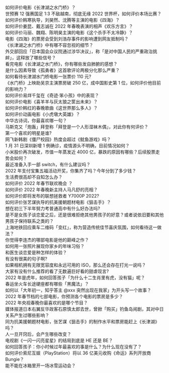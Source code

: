 如何评价电影《长津湖之水门桥》？  
世预赛 12 强赛国足 1:3 不敌越南，彻底无缘 2022 世界杯，如何评价本场比赛？  
如何评价韩寒执导，刘昊然、沈腾等主演的电影《四海》？  
如何评价姜昆、戴志诚在 2022 年春晚表演的相声《欢乐方言》？  
如何评价马丽、魏翔、陈明昊主演的电影《这个杀手不太冷静》？  
电影《四海》的票房会受到刘浩存事件的影响遭到网友抵制吗？  
《长津湖之水门桥》中有哪不容忽视的细节？  
外交部回应「日本国会众议院通过涉华决议」，称「是对中国人民的严重政治挑衅」，这释放了哪些信号？  
看完电影《长津湖之水门桥》，你有哪些发自肺腑的感想？  
是什么因素导致《孤勇者》这首歌评论两极分化那么严重？  
如何看待长津湖水门桥电影一张票价 110 元?  
《水门桥》上映助吴京主演票房破 250 亿，成中国影史第 1 位，如何评价他目前的影响力？  
如何评价易烊千玺在《奇迹·笨小孩》中的表现？  
如何评价电影《喜羊羊与灰太狼之筐出未来》？  
如何评价韩红的春晚歌曲《这世界那么多人》？  
如何评价动画电影《小虎墩大英雄》？  
中华古诗词，你最喜欢哪一句？  
马斯克又「炮轰」拜登称「拜登是一个人形湿袜木偶」，对此你有何评价？  
第一个喜欢的明星是谁?  
网飞新韩剧《僵尸校园》热度会超过《鱿鱼游戏》吗？  
1 月 31 日深圳新增 1 例确诊，疫情源头不明确，目前情况如何？  
小米股价再次破发，市值一年蒸发近 4000 亿，暴跌的原因有哪些？后续股票走势会如何？  
最近准备入手一部 switch，有什么建议吗？  
2022 年支付宝集五福活动开奖，你集齐了吗？今年分到了多少钱？  
生活费很高却不自知怎么办？  
如何评价 2022 年春节联欢晚会 ？  
如何评价 2022 年春晚新主持人马凡舒的亮相？  
如何评价即将发布的联想拯救者 Y7000P 2022?  
如何评价张艺谋执导的抗美援朝题材电影《狙击手》？  
想在初三下半年努力考普通高中有什么好办法吗?  
是不是女孩子谈恋爱之后，还是很难拒绝其他男孩子的好意？或者说依旧要和其他男孩子保持联系之类的？  
上海地铁回应乘车二维码「变红」，称为营造传统佳节喜庆氛围，如何看待这一做法？  
你觉得李连杰的哪部电影是他的巅峰之作？  
如何用一张照片展现你家乡的年味习俗？  
和医生谈恋爱是种怎样的体验？  
有没有很美的句子啊?  
如果相机拥有无限宽容度和永远可用的 ISO，那么还会存在打光一说吗？  
大家有没有什么推荐的看了无数遍巨好看的甜虐现言?  
2022 年是虎年，如何回答孩子「为什么十二生肖里有虎，没有猫」呢？  
春运坐火车长途硬座都有哪些「黑魔法」？  
如何以「大年初一，知乎答主 @xxx 突然出现在我家」为开头写一个故事？  
2022 年春节档的七部电影，你预测各个电影的票房是多少？  
2022 年央视春晚你最喜欢的是哪个节目？  
媒体报道日本右翼反华政客石原慎太郎去世，曾掀「购买」钓鱼岛闹剧，其对中日关系产生过哪些影响？  
同为抗美援朝题材电影，张艺谋《狙击手》的制作水平和票房能赶上《长津湖》吗？  
人一旦开窍后，会产生哪些改变？  
电视剧《一闪一闪亮星星》的结局到底是 HE 还是 BE？  
如何回答孩子：你小时候过年最喜欢的事是什么？为什么现在没有了？  
如何评价索尼互娱（PlayStation）将以 36 亿美元收购《命运》系列开放商 Bungie？  
能不能在冰箱里开一场冰雪运动会？  
